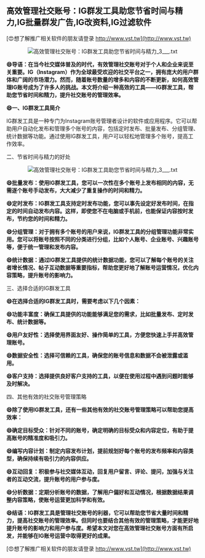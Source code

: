 ## **高效管理社交账号：IG群发工具助您节省时间与精力,IG批量群发广告,IG改资料,IG过滤软件**

[😍想了解推广相关软件的朋友请登录 http://www.vst.tw](http://www.vst.tw)

 <center><img src="https://vst.tw/MP4/tuiguang/png/0.png" alt="高效管理社交账号：IG群发工具助您节省时间与精力_3___.txt"></center>

**😄导语：在当今社交媒体普及的时代，有效管理社交账号对于个人和企业来说至关重要。IG（Instagram）作为全球最受欢迎的社交平台之一，拥有庞大的用户群体和广阔的市场潜力。然而，随着账号数量的增多和内容的不断更新，如何高效管理IG账号成为了许多人的挑战。本文将介绍一种高效的工具——IG群发工具，帮助您节省时间和精力，提升社交账号的管理效率。**

**😄一、IG群发工具简介**

IG群发工具是一种专门为Instagram账号管理者设计的软件或应用程序。它可以帮助用户自动化发布和管理多个账号的内容，包括定时发布、批量发布、分组管理、统计数据等功能。通过使用IG群发工具，用户可以轻松地管理多个账号，提高工作效率。

二、节省时间与精力的好处

 <center><img src="https://vst.tw/MP4/tuiguang/png/2.png" alt="高效管理社交账号：IG群发工具助您节省时间与精力_3___.txt"></center>

**😄批量发布：使用IG群发工具，您可以一次性在多个账号上发布相同的内容，无需逐个账号手动发布，大大减少了重复操作的时间和精力。**

**😄定时发布：IG群发工具支持定时发布功能，您可以事先设定好发布时间，在指定的时间自动发布内容。这样，即使您不在电脑或手机前，也能保证内容按时发布，节约您的时间和精力。**

**😄分组管理：对于拥有多个账号的用户来说，IG群发工具的分组管理功能非常实用。您可以将账号按照不同的分类进行分组，比如个人账号、企业账号、兴趣账号等，便于统一管理和发布内容。**

**😄统计数据：通过IG群发工具提供的统计数据功能，您可以了解每个账号的关注者增长情况、帖子互动数据等重要指标，帮助您更好地了解账号运营情况，优化内容策略，提升账号的影响力。**

三、选择合适的IG群发工具

**😄在选择合适的IG群发工具时，需要考虑以下几个因素：**

**😄功能丰富度：确保工具提供的功能能够满足您的需求，比如批量发布、定时发布、统计数据等。**

**😄用户友好性：选择使用界面友好、操作简单的工具，方便您快速上手并高效管理账号。**

**😄数据安全性：选择可信赖的工具，确保您的账号信息和数据不会被泄露或滥用。**

**😄客户支持：选择提供良好客户支持的工具，以便在使用过程中遇到问题时能够及时解决。**

四、其他有效的社交账号管理策略

**😄除了使用IG群发工具，还有一些其他有效的社交账号管理策略可以帮助您提高效率：**

**😄确定目标受众：针对不同的账号，确定明确的目标受众和内容定位，有助于提高账号的精准度和吸引力。**

**😄编写内容计划：制定内容发布计划，提前规划好每个账号的发布频率和内容类型，确保持续有吸引力的内容供应。**

**😄互动回复：积极参与社交媒体互动，回复用户留言、评论、提问，加强与关注者的互动交流，提升账号的用户参与度。**

**😄分析数据：定期分析账号的数据，了解用户偏好和互动情况，根据数据结果调整内容策略，使账号运营更加科学和有效。**

**😄结语：IG群发工具是管理社交账号的利器，它可以帮助您节省大量时间和精力，提高社交账号的管理效率。但同时也要结合其他有效的管理策略，才能更好地提升账号的影响力和用户参与度。希望本文对您在高效管理社交账号方面有所启发，并能够在IG账号运营中取得更好的成果。**

[😍想了解推广相关软件的朋友请登录 http://www.vst.tw](http://www.vst.tw)




